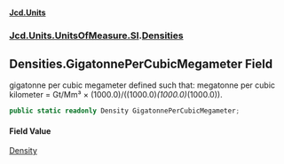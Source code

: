 #### [Jcd.Units](index.md 'index')

### [Jcd.Units.UnitsOfMeasure.SI](Jcd.Units.UnitsOfMeasure.SI.md 'Jcd.Units.UnitsOfMeasure.SI').[Densities](Densities.md 'Jcd.Units.UnitsOfMeasure.SI.Densities')

## Densities.GigatonnePerCubicMegameter Field

gigatonne per cubic megameter defined such that: megatonne per cubic kilometer = Gt/Mm³ ×
(1000.0)/((1000.0)*(1000.0)*(1000.0)).

```csharp
public static readonly Density GigatonnePerCubicMegameter;
```

#### Field Value

[Density](Density.md 'Jcd.Units.UnitTypes.Density')